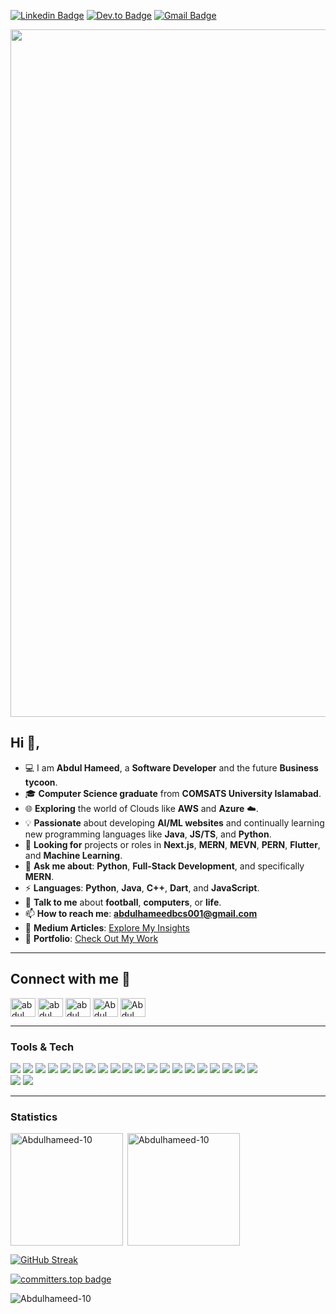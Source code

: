 
[![Linkedin Badge](https://img.shields.io/badge/-mrahameed-blue?style=flat-square&logo=Linkedin&logoColor=white&link=https://www.linkedin.com/in/mrahameed)](https://www.linkedin.com/in/mrahameed)
[![Dev.to Badge](https://img.shields.io/badge/-@Hameed-03a57a?style=flat-square&labelColor=000000&logo=dev.to&link=https://dev.com/@mrahameed)](https://dev.to/mrahameed)
[![Gmail Badge](https://img.shields.io/badge/-abdulhameedbcs001@gmail.com-c14438?style=flat-square&logo=Gmail&logoColor=white&link=mailto:abdulhameedbcs001@gmail.com)](mailto:abdulhameedbcs001@gmail.com)

<img src="https://user-images.githubusercontent.com/74038190/213910845-af37a709-8995-40d6-be59-724526e3c3d7.gif" width="1100">

## Hi 👋, 
- 💻 I am **Abdul Hameed**, a **Software Developer** and the future **Business tycoon**.
- 🎓 **Computer Science graduate** from **COMSATS University Islamabad**.  
- 🌐 **Exploring** the world of Clouds like **AWS** and **Azure** ☁️.  
- 💡 **Passionate** about developing **AI/ML websites** and continually learning new programming languages like **Java**, **JS/TS**, and **Python**.  
- 👯 **Looking for** projects or roles in **Next.js**, **MERN**, **MEVN**, **PERN**, **Flutter**, and **Machine Learning**.  
- 💬 **Ask me about**: **Python**, **Full-Stack Development**, and specifically **MERN**.  
- ⚡ **Languages**: **Python**, **Java**, **C++**, **Dart**, and **JavaScript**.  
- 🤝 **Talk to me** about **football**, **computers**, or **life**. 
- 📫 **How to reach me**: **abdulhameedbcs001@gmail.com**
- 📝 **Medium Articles**: [Explore My Insights](https://medium.com/@mr_abdulhameed)  
- 🌟 **Portfolio**: [Check Out My Work](https://bento.me/abdulhameed)
---
## Connect with me 🤝

<p align="left">
<a href="https://linkedin.com/in/mrahameed" target="blank"><img align="center" src="https://raw.githubusercontent.com/rahuldkjain/github-profile-readme-generator/master/src/images/icons/Social/linked-in-alt.svg" alt="abdul" height="30" width="40" /></a>
<a href="https://stackoverflow.com/users/21544400/abdul-hameed" target="blank"><img align="center" src="https://raw.githubusercontent.com/rahuldkjain/github-profile-readme-generator/master/src/images/icons/Social/stack-overflow.svg" alt="abdul" height="30" width="40" /></a>
<a href="https://www.facebook.com/Abdul.Hameedx001" target="blank"><img align="center" src="https://raw.githubusercontent.com/rahuldkjain/github-profile-readme-generator/master/src/images/icons/Social/facebook.svg" alt="abdul" height="30" width="40" /></a>
<a href="https://www.instagram.com/abdulhameed.0" target="blank"><img align="center" src="https://raw.githubusercontent.com/rahuldkjain/github-profile-readme-generator/master/src/images/icons/Social/instagram.svg" alt="Abdul" height="30" width="40" /></a>
 <a href="https://medium.com/@mr_abdulhameed" target="blank"><img align="center" src="https://raw.githubusercontent.com/rahuldkjain/github-profile-readme-generator/master/src/images/icons/Social/medium.svg" alt="Abdul" height="30" width="40" /></a>
</p>


 ---

 ### Tools & Tech 

<img src = "https://img.shields.io/badge/-HTML5-E34F26?style=flat&logo=html5&logoColor=white"> <img src = "https://img.shields.io/badge/-CSS3-1572B6?style=flat&logo=css3&logoColor=white">
<img src="https://img.shields.io/badge/-JavaScript-eed718?style=flat&logo=javascript&logoColor=ffffff">
<img src="https://img.shields.io/badge/-Sass-cc6699?style=flat&logo=sass&logoColor=ffffff">
<img src="https://img.shields.io/badge/-React-000000?style=flat&logo=react&logoColor=00c8ff">
<img src="https://img.shields.io/badge/-MongoDB-4DB33D?style=flat&logo=mongodb&logoColor=FFFFFF">
<img src="https://img.shields.io/badge/-mySQL-e535ab?style=flat&logo=mySQL&logoColor=FFFFFF">
<img src="https://img.shields.io/badge/-Express.js-787878?style=flat&logo=express.js&logoColor=FFFFFF">
<img src="https://img.shields.io/badge/-Node.js-3C873A?style=flat&logo=Node.js&logoColor=white">
<img src="https://img.shields.io/badge/-Firebase-FFA611?style=flat&logo=firebase&logoColor=FFFFFF">
<img src="http://img.shields.io/badge/-Google%20Cloud%20Platform-4285F4?style=flat&logo=google%20cloud&logoColor=white">
<img src="http://img.shields.io/badge/-Git-F1502F?style=flat&logo=git&logoColor=FFFFFF">
<img src="http://img.shields.io/badge/-Github-000000?style=flat&logo=github&logoColor=FFFFFF">
<img src="https://img.shields.io/badge/-python-FFA611?style=flat&logo=python&logoColor=FFFFFF">
<img src="http://img.shields.io/badge/-VS%20Code-007ACC?style=flat&logo=visual%20studio%20code&logoColor=white">
<img src="http://img.shields.io/badge/-Heroku-430098?style=flat&logo=heroku&logoColor=white">
<img src="http://img.shields.io/badge/-Selenium-4DB33D?style=flat&logo=selenium&logoColor=white">
<img src="http://img.shields.io/badge/-Docker-4285F4?style=flat&logo=docker&logoColor=white">
<img src="http://img.shields.io/badge/-Jenkins-000001?style=flat&logo=jenkins&logoColor=white">
<img src="https://img.shields.io/badge/-C++-4285F4?style=flat&logo=Cpp&logoColor=white">  
<img src="https://img.shields.io/badge/-Java-4DB33D?style=flat&logo=java&logoColor=white"> 
<img src="https://img.shields.io/badge/-flutter-4285F4?style=flat&logo=flutter&logoColor=FFFFFF">

---

 ### Statistics
<p><img height=180em align="left" src="https://github-readme-stats.vercel.app/api/top-langs?username=Abdulhameed-10&langs_count=10&hide=cmake,html&theme=github_dark&show_icons=true&locale=en&layout=compact" alt="Abdulhameed-10" /></p>

<p>&nbsp;<img height=180em align="center" src="https://github-readme-stats.vercel.app/api?username=Abdulhameed-10&theme=github_dark&count_private=true&show_icons=true&locale=en" alt="Abdulhameed-10" /></p> 

<a href="https://git.io/streak-stats"><img src="https://streak-stats.demolab.com?user=ABDULHAMEED-10&theme=dark" alt="GitHub Streak" /></a>


[![committers.top badge](https://user-badge.committers.top/pakistan/Abdulhameed-10.svg)](https://user-badge.committers.top/pakistan/Abdulhameed-10)

<p align="left"> <img src="https://komarev.com/ghpvc/?username=Abdulhameed-10&label=Profile%20views&color=0e75b6&style=flat" alt="Abdulhameed-10" /> </p>
